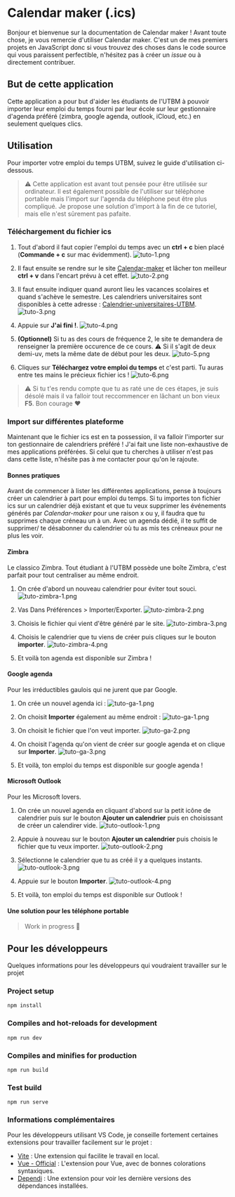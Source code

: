 # Calendar maker (.ics)

Bonjour et bienvenue sur la documentation de Calendar maker ! Avant toute chose, je vous remercie d'utiliser Calendar maker. C'est un de mes premiers projets en JavaScript donc si vous trouvez des choses dans le code source qui vous paraissent perfectible, n'hésitez pas à créer un _issue_ ou à directement contribuer.

## But de cette application

Cette application a pour but d'aider les étudiants de l'UTBM à pouvoir importer leur emploi du temps fourni par leur école sur leur gestionnaire d'agenda préféré (zimbra, google agenda, outlook, iCloud, etc.) en seulement quelques clics.

## Utilisation

Pour importer votre emploi du temps UTBM, suivez le guide d'utilisation ci-dessous.

> :warning: Cette application est avant tout pensée pour être utilisée sur ordinateur. Il est également possible de l'utiliser sur téléphone portable mais l'import sur l'agenda du téléphone peut être plus compliqué. Je propose une solution d'import à la fin de ce tutoriel, mais elle n'est sûrement pas pafaite.

### Téléchargement du fichier ics

1. Tout d'abord il faut copier l'emploi du temps avec un **ctrl + c** bien placé (**Commande + c** sur mac évidemment).
   ![tuto-1.png](./images-documentation/tuto-1.png)

2. Il faut ensuite se rendre sur le site [Calendar-maker](https://zer67.github.io/calendar-maker-host/) et lâcher ton meilleur **ctrl + v** dans l'encart prévu à cet effet.
   ![tuto-2.png](./images-documentation/tuto-2.png)

3. Il faut ensuite indiquer quand auront lieu les vacances scolaires et quand s'achève le semestre. Les calendriers universitaires sont disponibles à cette adresse : [Calendrier-universitaires-UTBM](https://www.utbm.fr/espace-etudiants/calendriers-plannings-emplois-du-temps/).
   ![tuto-3.png](./images-documentation/tuto-3.png)

4. Appuie sur **J'ai fini !**.
   ![tuto-4.png](./images-documentation/tuto-4.png)

5. **(Optionnel)** Si tu as des cours de fréquence 2, le site te demandera de renseigner la première occurence de ce cours. :warning: Si il s'agit de deux demi-uv, mets la même date de début pour les deux.
   ![tuto-5.png](./images-documentation/tuto-5.png)

6. Cliques sur **Téléchargez votre emploi du temps** et c'est parti. Tu auras entre tes mains le précieux fichier ics !
   ![tuto-6.png](./images-documentation/tuto-6.png)

> :warning: Si tu t'es rendu compte que tu as raté une de ces étapes, je suis désolé mais il va falloir tout reccommencer en lâchant un bon vieux **F5**. Bon courage :heart:

### Import sur différentes plateforme

Maintenant que le fichier ics est en ta possession, il va falloir l'importer sur ton gestionnaire de calendriers préféré ! J'ai fait une liste non-exhaustive de mes applications préférées. Si celui que tu cherches à utiliser n'est pas dans cette liste, n'hésite pas à me contacter pour qu'on le rajoute.

#### Bonnes pratiques

Avant de commencer à lister les différentes applications, pense à toujours créer un calendrier à part pour emploi du temps. Si tu importes ton fichier ics sur un calendrier déjà existant et que tu veux supprimer les événements générés par _Calendar-maker_ pour une raison x ou y, il faudra que tu supprimes chaque créneau un à un. Avec un agenda dédié, il te suffit de supprimer/ te désabonner du calendrier où tu as mis tes créneaux pour ne plus les voir.

#### Zimbra

Le classico Zimbra. Tout étudiant à l'UTBM possède une boîte Zimbra, c'est parfait pour tout centraliser au même endroit.

1. On crée d'abord un nouveau calendrier pour éviter tout souci.
   ![tuto-zimbra-1.png](./images-documentation/tuto-zimbra/tuto-zimbra-1.png)

2. Vas Dans Préférences > Importer/Exporter.
   ![tuto-zimbra-2.png](./images-documentation/tuto-zimbra/tuto-zimbra-2.png)

3. Choisis le fichier qui vient d'être généré par le site.
   ![tuto-zimbra-3.png](./images-documentation/tuto-zimbra/tuto-zimbra-3.png)

4. Choisis le calendrier que tu viens de créer puis cliques sur le bouton **importer**.
   ![tuto-zimbra-4.png](./images-documentation/tuto-zimbra/tuto-zimbra-4.png)

5. Et voilà ton agenda est disponible sur Zimbra !

#### Google agenda

Pour les irréductibles gaulois qui ne jurent que par Google.

1. On crée un nouvel agenda ici :
   ![tuto-ga-1.png](./images-documentation/tuto-google-agenda/tuto-ga-1.png)

2. On choisit **Importer** également au même endroit :
   ![tuto-ga-1.png](./images-documentation/tuto-google-agenda/tuto-ga-1.png)

3. On choisit le fichier que l'on veut importer.
   ![tuto-ga-2.png](./images-documentation/tuto-google-agenda/tuto-ga-2.png)

4. On choisit l'agenda qu'on vient de créer sur google agenda et on clique sur **Importer**.
   ![tuto-ga-3.png](./images-documentation/tuto-google-agenda/tuto-ga-3.png)

5. Et voilà, ton emploi du temps est disponible sur google agenda !

#### Microsoft Outlook

Pour les Microsoft lovers.

1. On crée un nouvel agenda en cliquant d'abord sur la petit icône de calendrier puis sur le bouton **Ajouter un calendrier** puis en choisissant de créer un calendirer vide.
   ![tuto-outlook-1.png](./images-documentation/tuto-outlook/tuto-outlook-1.png)

2. Appuie à nouveau sur le bouton **Ajouter un calendrier** puis choisis le fichier que tu veux importer.
   ![tuto-outlook-2.png](./images-documentation/tuto-outlook/tuto-outlook-2.png)

3. Sélectionne le calendrier que tu as créé il y a quelques instants.
   ![tuto-outlook-3.png](./images-documentation/tuto-outlook/tuto-outlook-3.png)

4. Appuie sur le bouton **Importer**.
   ![tuto-outlook-4.png](./images-documentation/tuto-outlook/tuto-outlook-4.png)

5. Et voilà, ton emploi du temps est disponible sur Outlook !

#### Une solution pour les téléphone portable

> Work in progress :construction:

## Pour les développeurs

Quelques informations pour les développeurs qui voudraient travailler sur le projet

### Project setup

```
npm install
```

### Compiles and hot-reloads for development

```
npm run dev
```

### Compiles and minifies for production

```
npm run build
```

### Test build

```
npm run serve
```

### Informations complémentaires

Pour les développeurs utilisant VS Code, je conseille fortement certaines extensions pour travailler facilement sur le projet :

- [Vite](https://marketplace.visualstudio.com/items?itemName=antfu.vite) : Une extension qui facilite le travail en local.
- [Vue - Official](https://marketplace.visualstudio.com/items?itemName=Vue.volar) : L'extension pour Vue, avec de bonnes colorations syntaxiques.
- [Dependi](https://marketplace.visualstudio.com/items?itemName=fill-labs.dependi) : Une extension pour voir les dernière versions des dépendances installées.
